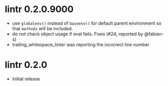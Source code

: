 # lintr 0.2.0.9000 #

* use `globalenv()` instead of `baseenv()` for default parent environment so
  that `methods` will be included.
* do not check object usage if eval fails.  Fixes (#24, reported by @fabian-s)
* trailing_whitespace_linter was reporting the incorrect line number

# lintr 0.2.0 #

* Initial release
